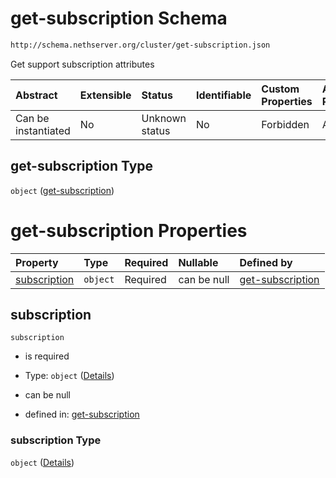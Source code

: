 # get-subscription Schema

```txt
http://schema.nethserver.org/cluster/get-subscription.json
```

Get support subscription attributes

| Abstract            | Extensible | Status         | Identifiable | Custom Properties | Additional Properties | Access Restrictions | Defined In                                                                    |
| :------------------ | :--------- | :------------- | :----------- | :---------------- | :-------------------- | :------------------ | :---------------------------------------------------------------------------- |
| Can be instantiated | No         | Unknown status | No           | Forbidden         | Allowed               | none                | [get-subscription.json](cluster/get-subscription.json "open original schema") |

## get-subscription Type

`object` ([get-subscription](get-subscription.md))

# get-subscription Properties

| Property                      | Type     | Required | Nullable    | Defined by                                                                                                                                            |
| :---------------------------- | :------- | :------- | :---------- | :---------------------------------------------------------------------------------------------------------------------------------------------------- |
| [subscription](#subscription) | `object` | Required | can be null | [get-subscription](get-subscription-properties-subscription.md "http://schema.nethserver.org/cluster/get-subscription.json#/properties/subscription") |

## subscription



`subscription`

* is required

* Type: `object` ([Details](get-subscription-properties-subscription.md))

* can be null

* defined in: [get-subscription](get-subscription-properties-subscription.md "http://schema.nethserver.org/cluster/get-subscription.json#/properties/subscription")

### subscription Type

`object` ([Details](get-subscription-properties-subscription.md))
